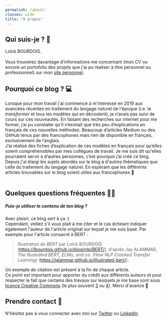 ```yaml
---
permalink: /about/
classes: wide
title: "A propos"
---
```



## Qui suis-je ? 👤
Loïck BOURDOIS.<br>  
Vous trouverez davantage d'informations me concernant (mon CV ou encore un portofolio des projets que j'ai pu réaliser à titre personnel ou professionnel) sur mon [site personnel](https://lbourdois.github.io/).<br>

<!-- 
Je suis diplômé d’un master de Modélisation Statistique et Stochastique obtenu à l’Université de Bordeaux.
Après avoir travaillé un peu plus d'un an au Centre de Recherche Inserm-Université de Bordeaux U1219 « *Bordeaux population health* » au sein de l’équipe [IETO](https://www.bordeaux-population-health.center/les-equipes/prevention-et-prise-en-charge-des-traumatismes-ieto/) (*Injury Epidemiology Transport Occupation*), je travaille actuellement au [CATIE](https://www.catie.fr/).<br>  

Dans le cadre de mon travail, je suis amené à appliquer les techniques de NLP les plus récentes à des données médicales issues du Centre Hospitalier Universitaire de Bordeaux.<br>
Pour plus de détails, je vous invite à regarder la présentation suivante que j'ai eu l'opportunité de faire en février 2020 : [https://www.youtube.com/watch?v=5gRNOkQaUyI](https://www.youtube.com/watch?v=5gRNOkQaUyI).<br>
Elle ne porte pas sur tous les travaux en lien avec le NLP que nous sommes en train de réaliser à l'Inserm de Bordeaux mais permet de se faire par exemple une idée de la façon dont nous utilisons le GPT2. C'était une première pour moi avec un micro, je m'excuse donc pour les fois où il n'était pas assez prêt de la bouche :/ .<br><br>
-->

## Pourquoi ce blog ? 💻
Lorsque pour mon travail j'ai commencé à m'interessé en 2019 aux avancées récentes en traitement du langage naturel de l'époque (i.e. le *transformer* et tous les modèles qui en découlent), je n’avais pas suivi de cours sur ces nouveautés. En faisant des recherches sur internet pour me former, j’ai pu constater qu’il n’existait que très peu d’explications en français de ces nouvelles méthodes. Beaucoup d’articles Medium ou des GitHub tenus par des francophones mais rien de disponible en français, exclusivement de l’anglais.<br>
J’ai réalisé des fiches d’explication de ces modèles en français pour qu’elles soient compréhensibles par mes collègues de travail. Je me suis dit qu'elles pourraient servir à d’autres personnes, c’est pourquoi j’ai créé ce blog.  
Depuis j'ai élargi les sujets abordés sur le blog à d'autres thématiques que celle du traitement du langage naturel.
En espérant que les différents articles trouvables sur le blog soient utiles aux francophones 🙂<br><br>



## Quelques questions fréquentes 👨‍🏫
<!-- ##### Les articles de ton blog sont majoritairement des vulgarisations de sujets liés au NLP. Prévois-tu de faire des tutoriels afin d'illustrer les articles ?
C'est effectivement planifié. Plusieurs codes Python sont d'ailleurs déjà prêts mais doivent encore accompagnés d'explications et d'images.
Je manque néanmoins de temps en ce moment car je travaille sur plusieurs autres projets. Je ne sais donc pas quand cela arrivera sur le blog.
 -->
 
##### Puis-je utiliser le contenu de ton blog ?
Avec plaisir, ce blog sert à ça :)<br>
Cependant, veillez s'il vous plait à me citer et le cas échéant indiquer également l'auteur de l'article original sur lequel je me suis basé.
Par exemple pour l'article consacré à BERT :
> *Illustration de BERT* par Loïck BOURDOIS (https://lbourdois.github.io/blog/nlp/BERT/), d'après Jay ALAMMAR, *The Illustrated BERT, ELMo, and co. (How NLP Cracked Transfer Learning)* (https://jalammar.github.io/illustrated-bert/).  

Un exemple de citation est présent à la fin de chaque article.<br>
Ce point est important pour apporter du crédit aux différents auteurs et pour respecter le fait que certains des travaux sur lesquels je me base sont sous [licence Creative Commons](https://creativecommons.org/) (le plus souvent [3](https://creativecommons.org/licenses/by-nc-sa/3.0/fr/) ou [4](https://creativecommons.org/licenses/by-nc-sa/4.0/deed.fr)). Merci d'avance 🙂

 
## Prendre contact 📧
N'hésitez pas à vous connecter avec moi sur [Twitter](https://twitter.com/BdsLoick) ou [LinkedIn](https://www.linkedin.com/in/lo%C3%AFck-bourdois-111488171/).
